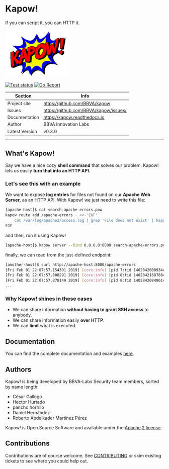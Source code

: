 # Kapow!

If you can script it, you can HTTP it.

![Kapow! Logo](https://raw.githubusercontent.com/BBVA/kapow/master/docs/source/_static/logo-200px.png)

[![Test status](https://circleci.com/gh/BBVA/kapow/tree/master.svg?style=svg)](https://circleci.com/gh/BBVA/kapow/tree/master)
[![Go Report](https://goreportcard.com/badge/github.com/bbva/kapow)](https://goreportcard.com/report/github.com/bbva/kapow)

|Section         | Info                                           |
|----------------|------------------------------------------------|
|Project site    | https://github.com/BBVA/kapow                  |
|Issues          | https://github.com/BBVA/kapow/issues/          |
|Documentation   | https://kapow.readthedocs.io                   |
|Author          | BBVA Innovation Labs                           |
|Latest Version  | v0.3.0                                         |

----


## What's Kapow!

Say we have a nice cozy **shell command** that solves our problem. Kapow! lets
us easily **turn that into an HTTP API**.


### Let's see this with an example

We want to expose **log entries** for files not found on our **Apache Web
Server**, as an HTTP API.  With Kapow! we just need to write this file:

```bash
[apache-host]$ cat search-apache-errors.pow
kapow route add /apache-errors - <<-'EOF'
    cat /var/log/apache2/access.log | grep 'File does not exist' | kapow set /response/body
EOF
```

and then, run it using Kapow!

```bash
[apache-host]$ kapow server --bind 0.0.0.0:8080 search-apache-errors.pow
```

finally, we can read from the just-defined endpoint:

```bash
[another-host]$ curl http://apache-host:8080/apache-errors
[Fri Feb 01 22:07:57.154391 2019] [core:info] [pid 7:tid 140284200093440] [client 172.17.0.1:50756] AH00128: File does not exist: /usr/var/www/mysite/favicon.ico
[Fri Feb 01 22:07:57.808291 2019] [core:info] [pid 8:tid 140284216878848] [client 172.17.0.1:50758] AH00128: File does not exist: /usr/var/www/mysite/favicon.ico
[Fri Feb 01 22:07:57.878149 2019] [core:info] [pid 8:tid 140284208486144] [client 172.17.0.1:50758] AH00128: File does not exist: /usr/var/www/mysite/favicon.ico
...
```

### Why Kapow! shines in these cases

- We can share information **without having to grant SSH access** to anybody.
- We can share information easily **over HTTP**.
- We can **limit** what is executed.


## Documentation

You can find the complete documentation and examples
[here](https://kapow.readthedocs.io).


## Authors

Kapow! is being developed by BBVA-Labs Security team members, sorted by name length:

- César Gallego
- Hector Hurtado
- pancho horrillo
- Daniel Hernández
- Roberto Abdelkader Martínez Pérez

Kapow! is Open Source Software and available under the [Apache 2
license](https://raw.githubusercontent.com/BBVA/kapow/master/LICENSE).


## Contributions

Contributions are of course welcome. See
[CONTRIBUTING](https://raw.githubusercontent.com/BBVA/kapow/blob/master/CONTRIBUTING.rst)
or skim existing tickets to see where you could help out.
